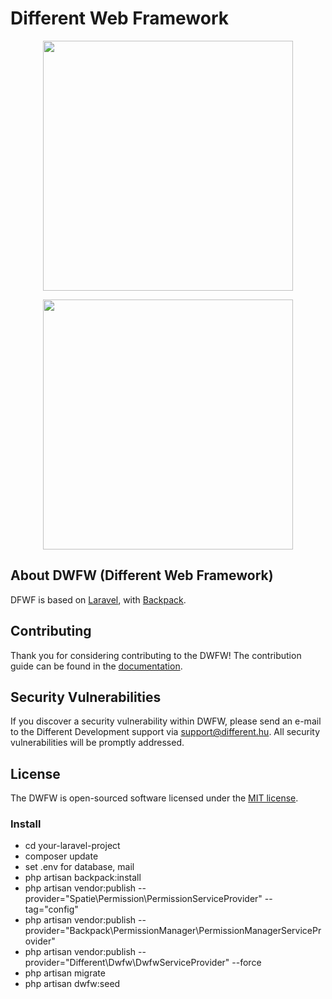 
# Different Web Framework

<p align="center"><img src="https://res.cloudinary.com/dtfbvvkyp/image/upload/v1566331377/laravel-logolockup-cmyk-red.svg" width="400"></p>
<p align="center"><img src="https://camo.githubusercontent.com/dd59936bdc371e014ff70060166a9815386e189a/68747470733a2f2f6261636b7061636b666f726c61726176656c2e636f6d2f70726573656e746174696f6e2f696d672f6261636b7061636b2f6c6f676f732f6261636b7061636b5f6c6f676f5f636f6c6f722e706e67" width="400"></p>

## About DWFW (Different Web Framework)

DFWF is based on [Laravel](https://laravel.com/), with [Backpack](https://backpackforlaravel.com/).

## Contributing

Thank you for considering contributing to the DWFW! The contribution guide can be found in the [documentation](https://github.com/alitak/dwfw/).

## Security Vulnerabilities

If you discover a security vulnerability within DWFW, please send an e-mail to the Different Development support via [support@different.hu](mailto:support@different.hu). All security vulnerabilities will be promptly addressed.

## License

The DWFW is open-sourced software licensed under the [MIT license](https://opensource.org/licenses/MIT).

### Install

- cd your-laravel-project
- composer update
- set .env for database, mail
- php artisan backpack:install
- php artisan vendor:publish --provider="Spatie\Permission\PermissionServiceProvider" --tag="config"
- php artisan vendor:publish --provider="Backpack\PermissionManager\PermissionManagerServiceProvider"
- php artisan vendor:publish --provider="Different\Dwfw\DwfwServiceProvider" --force
- php artisan migrate 
- php artisan dwfw:seed
